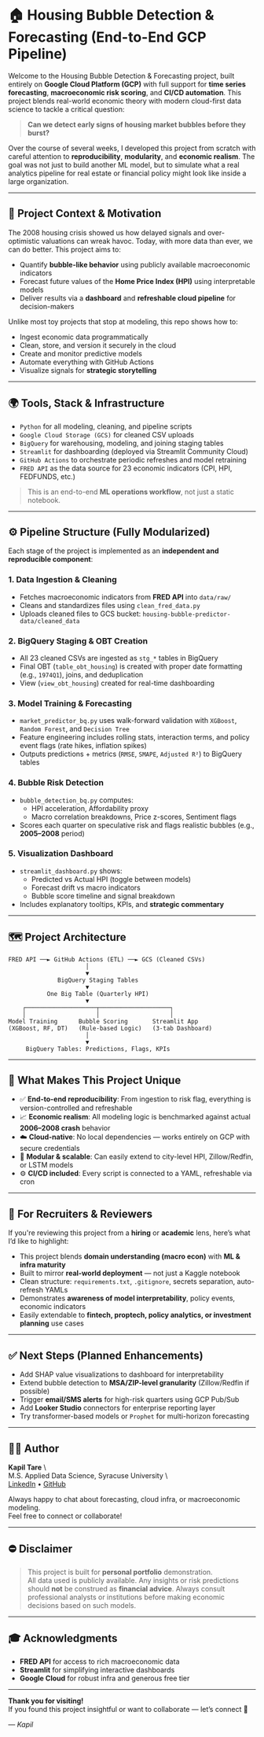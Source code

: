 # 🏠 Housing Bubble Detection & Forecasting (End-to-End GCP Pipeline)

Welcome to the Housing Bubble Detection & Forecasting project, built entirely on **Google Cloud Platform (GCP)** with full support for **time series forecasting**, **macroeconomic risk scoring**, and **CI/CD automation**. This project blends real-world economic theory with modern cloud-first data science to tackle a critical question:

> **Can we detect early signs of housing market bubbles before they burst?**

Over the course of several weeks, I developed this project from scratch with careful attention to **reproducibility**, **modularity**, and **economic realism**. The goal was not just to build another ML model, but to simulate what a real analytics pipeline for real estate or financial policy might look like inside a large organization.

---

## 📌 Project Context & Motivation

The 2008 housing crisis showed us how delayed signals and over-optimistic valuations can wreak havoc. Today, with more data than ever, we can do better. This project aims to:

- Quantify **bubble-like behavior** using publicly available macroeconomic indicators  
- Forecast future values of the **Home Price Index (HPI)** using interpretable models  
- Deliver results via a **dashboard** and **refreshable cloud pipeline** for decision-makers  

Unlike most toy projects that stop at modeling, this repo shows how to:

- Ingest economic data programmatically  
- Clean, store, and version it securely in the cloud  
- Create and monitor predictive models  
- Automate everything with GitHub Actions  
- Visualize signals for **strategic storytelling**  

---

## 🌍 Tools, Stack & Infrastructure

- `Python` for all modeling, cleaning, and pipeline scripts  
- `Google Cloud Storage (GCS)` for cleaned CSV uploads  
- `BigQuery` for warehousing, modeling, and joining staging tables  
- `Streamlit` for dashboarding (deployed via Streamlit Community Cloud)  
- `GitHub Actions` to orchestrate periodic refreshes and model retraining  
- `FRED API` as the data source for 23 economic indicators (CPI, HPI, FEDFUNDS, etc.)  

> This is an end-to-end **ML operations workflow**, not just a static notebook.

---

## ⚙️ Pipeline Structure (Fully Modularized)

Each stage of the project is implemented as an **independent and reproducible component**:

### 1. Data Ingestion & Cleaning
- Fetches macroeconomic indicators from **FRED API** into `data/raw/`  
- Cleans and standardizes files using `clean_fred_data.py`  
- Uploads cleaned files to GCS bucket: `housing-bubble-predictor-data/cleaned_data`  

### 2. BigQuery Staging & OBT Creation
- All 23 cleaned CSVs are ingested as `stg_*` tables in BigQuery  
- Final OBT (`table_obt_housing`) is created with proper date formatting (e.g., `1974Q1`), joins, and deduplication  
- View (`view_obt_housing`) created for real-time dashboarding  

### 3. Model Training & Forecasting
- `market_predictor_bq.py` uses walk-forward validation with `XGBoost`, `Random Forest`, and `Decision Tree`  
- Feature engineering includes rolling stats, interaction terms, and policy event flags (rate hikes, inflation spikes)  
- Outputs predictions + metrics (`RMSE`, `SMAPE`, `Adjusted R²`) to BigQuery tables  

### 4. Bubble Risk Detection
- `bubble_detection_bq.py` computes:  
  - HPI acceleration, Affordability proxy  
  - Macro correlation breakdowns, Price z-scores, Sentiment flags  
- Scores each quarter on speculative risk and flags realistic bubbles (e.g., **2005–2008** period)  

### 5. Visualization Dashboard
- `streamlit_dashboard.py` shows:  
  - Predicted vs Actual HPI (toggle between models)  
  - Forecast drift vs macro indicators  
  - Bubble score timeline and signal breakdown  
- Includes explanatory tooltips, KPIs, and **strategic commentary**  

---

## 🗺️ Project Architecture

```
FRED API ──► GitHub Actions (ETL) ──► GCS (Cleaned CSVs)
                      │
                      ▼
              BigQuery Staging Tables
                      ▼
           One Big Table (Quarterly HPI)
                      ▼
    ┌────────────────────┬────────────────────┐
    │                    │                    │
Model Training      Bubble Scoring       Streamlit App
(XGBoost, RF, DT)   (Rule-based Logic)   (3-tab Dashboard)
                      │
                      ▼
     BigQuery Tables: Predictions, Flags, KPIs
```

---

## 🚀 What Makes This Project Unique

- ✅ **End-to-end reproducibility**: From ingestion to risk flag, everything is version-controlled and refreshable  
- 📈 **Economic realism**: All modeling logic is benchmarked against actual **2006–2008 crash** behavior  
- ☁️ **Cloud-native**: No local dependencies — works entirely on GCP with secure credentials  
- 🔁 **Modular & scalable**: Can easily extend to city-level HPI, Zillow/Redfin, or LSTM models  
- ⚙️ **CI/CD included**: Every script is connected to a YAML, refreshable via cron

---

## 🛌 For Recruiters & Reviewers

If you're reviewing this project from a **hiring** or **academic** lens, here’s what I’d like to highlight:

- This project blends **domain understanding (macro econ)** with **ML & infra maturity**
- Built to mirror **real-world deployment** — not just a Kaggle notebook
- Clean structure: `requirements.txt`, `.gitignore`, secrets separation, auto-refresh YAMLs
- Demonstrates **awareness of model interpretability**, policy events, economic indicators
- Easily extendable to **fintech, proptech, policy analytics, or investment planning** use cases

---

## ✅ Next Steps (Planned Enhancements)

- Add SHAP value visualizations to dashboard for interpretability  
- Extend bubble detection to **MSA/ZIP-level granularity** (Zillow/Redfin if possible)  
- Trigger **email/SMS alerts** for high-risk quarters using GCP Pub/Sub  
- Add **Looker Studio** connectors for enterprise reporting layer  
- Try transformer-based models or `Prophet` for multi-horizon forecasting  

---

## 👨‍💼 Author

**Kapil Tare**  \  
M.S. Applied Data Science, Syracuse University  \  
[LinkedIn](https://linkedin.com/in/kapiltare) • [GitHub](https://github.com/Kapil1917T)  

Always happy to chat about forecasting, cloud infra, or macroeconomic modeling.  
Feel free to connect or collaborate!  

---

## ⛔ Disclaimer

> This project is built for **personal portfolio** demonstration.  
All data used is publicly available. Any insights or risk predictions should **not** be construed as **financial advice**. Always consult professional analysts or institutions before making economic decisions based on such models.

---

## 🎓 Acknowledgments

- **FRED API** for access to rich macroeconomic data  
- **Streamlit** for simplifying interactive dashboards  
- **Google Cloud** for robust infra and generous free tier  

---

**Thank you for visiting!**  
If you found this project insightful or want to collaborate — let’s connect 🚀

— *Kapil*

